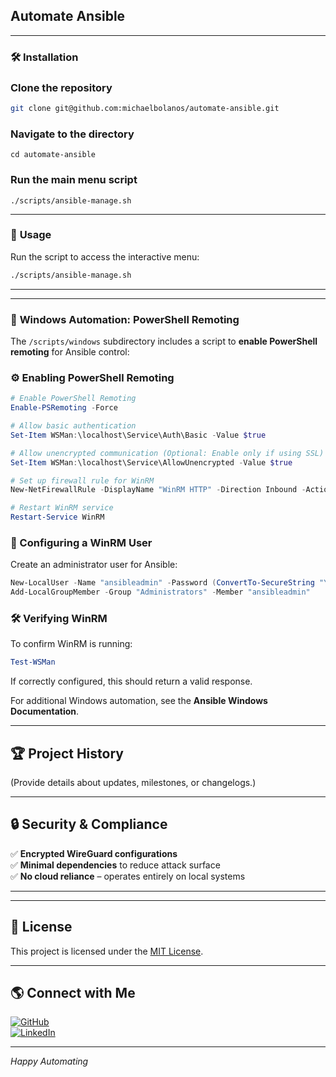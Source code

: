 ## Automate Ansible

---

### 🛠️ **Installation**


### Clone the repository
```bash
git clone git@github.com:michaelbolanos/automate-ansible.git
```


### Navigate to the directory
```
cd automate-ansible
```
### Run the main menu script
```
./scripts/ansible-manage.sh
```

---

### 🚀 **Usage**

Run the script to access the interactive menu:

```bash
./scripts/ansible-manage.sh
```

---
---

### 🛀 **Windows Automation: PowerShell Remoting**

The `/scripts/windows` subdirectory includes a script to **enable PowerShell remoting** for Ansible control:

### ⚙ Enabling PowerShell Remoting

```powershell
# Enable PowerShell Remoting
Enable-PSRemoting -Force

# Allow basic authentication
Set-Item WSMan:\localhost\Service\Auth\Basic -Value $true

# Allow unencrypted communication (Optional: Enable only if using SSL)
Set-Item WSMan:\localhost\Service\AllowUnencrypted -Value $true

# Set up firewall rule for WinRM
New-NetFirewallRule -DisplayName "WinRM HTTP" -Direction Inbound -Action Allow -Protocol TCP -LocalPort 5985

# Restart WinRM service
Restart-Service WinRM
```

### 🔑 Configuring a WinRM User

Create an administrator user for Ansible:

```powershell
New-LocalUser -Name "ansibleadmin" -Password (ConvertTo-SecureString "YourSecurePassword" -AsPlainText -Force) -FullName "Ansible Admin" -Description "User for Ansible Management"
Add-LocalGroupMember -Group "Administrators" -Member "ansibleadmin"
```

### 🛠️ Verifying WinRM

To confirm WinRM is running:

```powershell
Test-WSMan
```

If correctly configured, this should return a valid response.

For additional Windows automation, see the **Ansible Windows Documentation**.

---


## 🏆 **Project History**

(Provide details about updates, milestones, or changelogs.)

---

## 🔒 **Security & Compliance**

✅ **Encrypted WireGuard configurations**  
✅ **Minimal dependencies** to reduce attack surface  
✅ **No cloud reliance** – operates entirely on local systems  

---


---

## 📜 **License**

This project is licensed under the [MIT License](LICENSE).

---

## 🌎 **Connect with Me**

[![GitHub](https://img.shields.io/badge/GitHub-michaelbolanos-black?style=for-the-badge&logo=github)](https://github.com/michaelbolanos)  
[![LinkedIn](https://img.shields.io/badge/LinkedIn-Connect-blue?style=for-the-badge&logo=linkedin)](https://www.linkedin.com/in/michaeljbolanos/)  

---

*Happy Automating*

